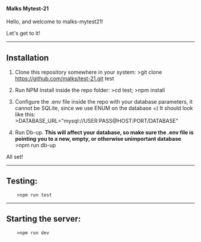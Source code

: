 <h4>Malks Mytest-21</h4>

Hello, and welcome to malks-mytest21!

Let's get to it!

-----
Installation
-----

1) Clone this repository somewhere in your system:
        >git clone https://github.com/malks/test-21.git test

2) Run NPM Install inside the repo folder:
        >cd test;
        >npm install

3) Configure the .env file inside the repo with your database parameters, it cannot be SQLite, since we use ENUM on the database =)
        It should look like this:
            >DATABASE_URL="mysql://USER:PASS@HOST:PORT/DATABASE"

4) Run Db-up. <b>This will affect your database, so make sure the .env file is pointing you to a new, empty, or otherwise unimportant database</b>
        >npm run db-up

All set!

-----
Testing:
-----
        >npm run test

-----
Starting the server:
-----
        >npm run dev